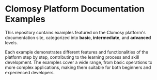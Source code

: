 # Clomosy Platform Documentation Examples

This repository contains examples featured on the Clomosy platform's documentation site, categorized into **basic**, **intermediate**, and **advanced** levels.

Each example demonstrates different features and functionalities of the platform step by step, contributing to the learning process and skill development. The examples cover a wide range, from basic operations to more complex applications, making them suitable for both beginners and experienced developers.
